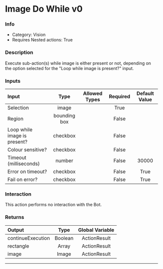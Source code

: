 # Image Do While v0

### Info

- Category: Vision
- Requires Nested actions: True


### Description
Execute sub-action(s) while image is either present or not, depending on the option selected for the "Loop while image is present?" input.


### Inputs

| Input | Type | Allowed Types | Required |  Default Value |
| :--- | :---: | :---: | :---: | :---: |
| Selection | image |  | True |  |
| Region | bounding box |  | False |  |
| Loop while image is present? | checkbox |  | False |  |
| Colour sensitive? | checkbox |  | False |  |
| Timeout (milliseconds) | number |  | False | 30000 |
| Error on timeout? | checkbox |  | False | True |
| Fail on error? | checkbox |  | False | True |


### Interaction
This action performs no interaction with the Bot.

### Returns

| Output | Type | Global Variable |
| :--- | :---: | :---: |
| continueExecution | Boolean | ActionResult |
| rectangle | Array | ActionResult |
| image | Image | ActionResult |

---